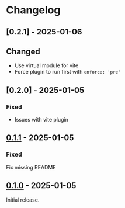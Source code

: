 # Changelog

## [0.2.1] - 2025-01-06

## Changed

- Use virtual module for vite
- Force plugin to run first with `enforce: 'pre'`

## [0.2.0] - 2025-01-05

### Fixed

- Issues with vite plugin

## [0.1.1] - 2025-01-05

### Fixed

Fix missing README

## [0.1.0] - 2025-01-05

Initial release.

[0.1.1]: https://github.com/shellicar/build-version/releases/tag/0.1.1
[0.1.0]: https://github.com/shellicar/build-version/releases/tag/0.1.0
